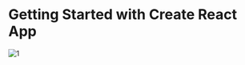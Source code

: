 # Getting Started with Create React App

![1](https://user-images.githubusercontent.com/82906621/132620163-cd705a6c-e952-4611-bb6d-b3457f11fdca.jpg)
